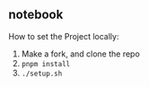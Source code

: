 ## notebook

How to set the Project locally:

1. Make a fork, and clone the repo
2. `pnpm install`
3. `./setup.sh`
